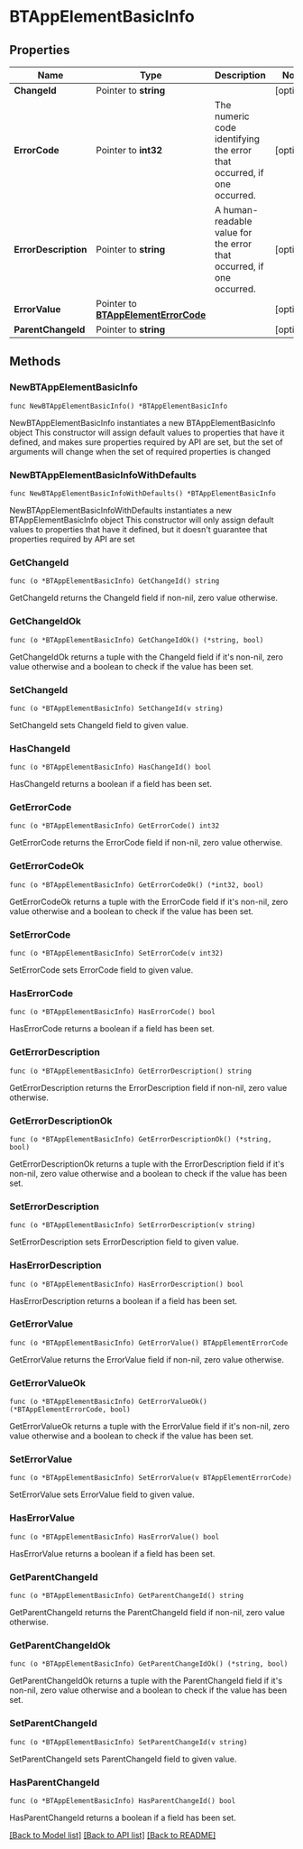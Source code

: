 # BTAppElementBasicInfo

## Properties

Name | Type | Description | Notes
------------ | ------------- | ------------- | -------------
**ChangeId** | Pointer to **string** |  | [optional] 
**ErrorCode** | Pointer to **int32** | The numeric code identifying the error that occurred, if one occurred. | [optional] 
**ErrorDescription** | Pointer to **string** | A human-readable value for the error that occurred, if one occurred. | [optional] 
**ErrorValue** | Pointer to [**BTAppElementErrorCode**](BTAppElementErrorCode.md) |  | [optional] 
**ParentChangeId** | Pointer to **string** |  | [optional] 

## Methods

### NewBTAppElementBasicInfo

`func NewBTAppElementBasicInfo() *BTAppElementBasicInfo`

NewBTAppElementBasicInfo instantiates a new BTAppElementBasicInfo object
This constructor will assign default values to properties that have it defined,
and makes sure properties required by API are set, but the set of arguments
will change when the set of required properties is changed

### NewBTAppElementBasicInfoWithDefaults

`func NewBTAppElementBasicInfoWithDefaults() *BTAppElementBasicInfo`

NewBTAppElementBasicInfoWithDefaults instantiates a new BTAppElementBasicInfo object
This constructor will only assign default values to properties that have it defined,
but it doesn't guarantee that properties required by API are set

### GetChangeId

`func (o *BTAppElementBasicInfo) GetChangeId() string`

GetChangeId returns the ChangeId field if non-nil, zero value otherwise.

### GetChangeIdOk

`func (o *BTAppElementBasicInfo) GetChangeIdOk() (*string, bool)`

GetChangeIdOk returns a tuple with the ChangeId field if it's non-nil, zero value otherwise
and a boolean to check if the value has been set.

### SetChangeId

`func (o *BTAppElementBasicInfo) SetChangeId(v string)`

SetChangeId sets ChangeId field to given value.

### HasChangeId

`func (o *BTAppElementBasicInfo) HasChangeId() bool`

HasChangeId returns a boolean if a field has been set.

### GetErrorCode

`func (o *BTAppElementBasicInfo) GetErrorCode() int32`

GetErrorCode returns the ErrorCode field if non-nil, zero value otherwise.

### GetErrorCodeOk

`func (o *BTAppElementBasicInfo) GetErrorCodeOk() (*int32, bool)`

GetErrorCodeOk returns a tuple with the ErrorCode field if it's non-nil, zero value otherwise
and a boolean to check if the value has been set.

### SetErrorCode

`func (o *BTAppElementBasicInfo) SetErrorCode(v int32)`

SetErrorCode sets ErrorCode field to given value.

### HasErrorCode

`func (o *BTAppElementBasicInfo) HasErrorCode() bool`

HasErrorCode returns a boolean if a field has been set.

### GetErrorDescription

`func (o *BTAppElementBasicInfo) GetErrorDescription() string`

GetErrorDescription returns the ErrorDescription field if non-nil, zero value otherwise.

### GetErrorDescriptionOk

`func (o *BTAppElementBasicInfo) GetErrorDescriptionOk() (*string, bool)`

GetErrorDescriptionOk returns a tuple with the ErrorDescription field if it's non-nil, zero value otherwise
and a boolean to check if the value has been set.

### SetErrorDescription

`func (o *BTAppElementBasicInfo) SetErrorDescription(v string)`

SetErrorDescription sets ErrorDescription field to given value.

### HasErrorDescription

`func (o *BTAppElementBasicInfo) HasErrorDescription() bool`

HasErrorDescription returns a boolean if a field has been set.

### GetErrorValue

`func (o *BTAppElementBasicInfo) GetErrorValue() BTAppElementErrorCode`

GetErrorValue returns the ErrorValue field if non-nil, zero value otherwise.

### GetErrorValueOk

`func (o *BTAppElementBasicInfo) GetErrorValueOk() (*BTAppElementErrorCode, bool)`

GetErrorValueOk returns a tuple with the ErrorValue field if it's non-nil, zero value otherwise
and a boolean to check if the value has been set.

### SetErrorValue

`func (o *BTAppElementBasicInfo) SetErrorValue(v BTAppElementErrorCode)`

SetErrorValue sets ErrorValue field to given value.

### HasErrorValue

`func (o *BTAppElementBasicInfo) HasErrorValue() bool`

HasErrorValue returns a boolean if a field has been set.

### GetParentChangeId

`func (o *BTAppElementBasicInfo) GetParentChangeId() string`

GetParentChangeId returns the ParentChangeId field if non-nil, zero value otherwise.

### GetParentChangeIdOk

`func (o *BTAppElementBasicInfo) GetParentChangeIdOk() (*string, bool)`

GetParentChangeIdOk returns a tuple with the ParentChangeId field if it's non-nil, zero value otherwise
and a boolean to check if the value has been set.

### SetParentChangeId

`func (o *BTAppElementBasicInfo) SetParentChangeId(v string)`

SetParentChangeId sets ParentChangeId field to given value.

### HasParentChangeId

`func (o *BTAppElementBasicInfo) HasParentChangeId() bool`

HasParentChangeId returns a boolean if a field has been set.


[[Back to Model list]](../README.md#documentation-for-models) [[Back to API list]](../README.md#documentation-for-api-endpoints) [[Back to README]](../README.md)


